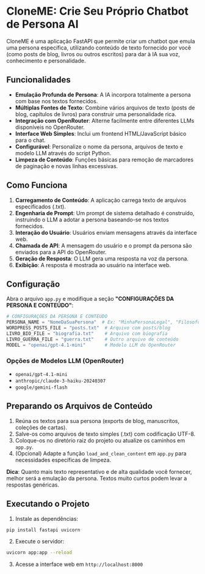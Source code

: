 # CloneME: Crie Seu Próprio Chatbot de Persona AI

CloneME é uma aplicação FastAPI que permite criar um chatbot que emula uma persona específica, utilizando conteúdo de texto fornecido por você (como posts de blog, livros ou outros escritos) para dar à IA sua voz, conhecimento e personalidade.

## Funcionalidades

- **Emulação Profunda de Persona**: A IA incorpora totalmente a persona com base nos textos fornecidos.
- **Múltiplas Fontes de Texto**: Combine vários arquivos de texto (posts de blog, capítulos de livros) para construir uma personalidade rica.
- **Integração com OpenRouter**: Alterne facilmente entre diferentes LLMs disponíveis no OpenRouter.
- **Interface Web Simples**: Inclui um frontend HTML/JavaScript básico para o chat.
- **Configurável**: Personalize o nome da persona, arquivos de texto e modelo LLM através do script Python.
- **Limpeza de Conteúdo**: Funções básicas para remoção de marcadores de paginação e novas linhas excessivas.

## Como Funciona

1. **Carregamento de Conteúdo**: A aplicação carrega texto de arquivos especificados (.txt).
2. **Engenharia de Prompt**: Um prompt de sistema detalhado é construído, instruindo o LLM a adotar a persona baseando-se nos textos fornecidos.
3. **Interação do Usuário**: Usuários enviam mensagens através da interface web.
4. **Chamada de API**: A mensagem do usuário e o prompt da persona são enviados para a API do OpenRouter.
5. **Geração de Resposta**: O LLM gera uma resposta na voz da persona.
6. **Exibição**: A resposta é mostrada ao usuário na interface web.

## Configuração

Abra o arquivo `app.py` e modifique a seção **"CONFIGURAÇÕES DA PERSONA E CONTEÚDO"**:

```python
# CONFIGURAÇÕES DA PERSONA E CONTEÚDO
PERSONA_NAME = "NomeDaSuaPersona"  # Ex: "MinhaPersonaLegal", "FilosofoBot"
WORDPRESS_POSTS_FILE = "posts.txt"  # Arquivo com posts/blog
LIVRO_BIO_FILE = "biografia.txt"    # Arquivo com biografia
LIVRO_GUERRA_FILE = "guerra.txt"    # Outro arquivo de conteúdo
MODEL = "openai/gpt-4.1-mini"       # Modelo LLM do OpenRouter
```

### Opções de Modelos LLM (OpenRouter)
- `openai/gpt-4.1-mini`
- `anthropic/claude-3-haiku-20240307`
- `google/gemini-flash`

## Preparando os Arquivos de Conteúdo

1. Reúna os textos para sua persona (exports de blog, manuscritos, coleções de cartas).
2. Salve-os como arquivos de texto simples (.txt) com codificação UTF-8.
3. Coloque-os no diretório raiz do projeto ou atualize os caminhos em `app.py`.
4. (Opcional) Adapte a função `load_and_clean_content` em `app.py` para necessidades específicas de limpeza.

**Dica**: Quanto mais texto representativo e de alta qualidade você fornecer, melhor será a emulação da persona. Textos muito curtos podem levar a respostas genéricas.

## Executando o Projeto

1. Instale as dependências:
```bash
pip install fastapi uvicorn
```

2. Execute o servidor:
```bash
uvicorn app:app --reload
```

3. Acesse a interface web em `http://localhost:8000`
